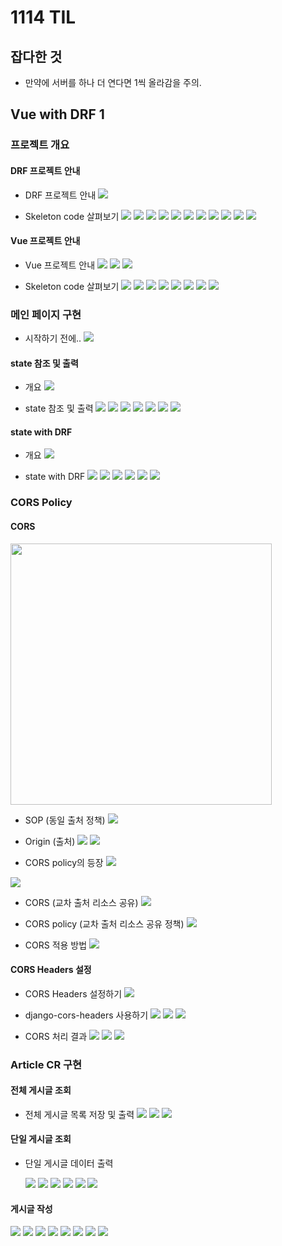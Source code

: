 # 1114 TIL

## 잡다한 것

- 만약에 서버를 하나 더 연다면 1씩 올라감을 주의.

## Vue with DRF 1

### 프로젝트 개요

#### DRF 프로젝트 안내

- DRF 프로젝트 안내
  ![](1114_assets/2023-11-13-19-13-41-image.png)

- Skeleton code 살펴보기
  ![](1114_assets/2023-11-13-19-51-55-image.png)
  ![](1114_assets/2023-11-13-19-52-03-image.png)
  ![](1114_assets/2023-11-13-19-52-11-image.png)
  ![](1114_assets/2023-11-13-19-52-19-image.png)
  ![](1114_assets/2023-11-13-19-52-28-image.png)
  ![](1114_assets/2023-11-13-19-52-44-image.png)
  ![](1114_assets/2023-11-13-19-52-59-image.png)
  ![](1114_assets/2023-11-13-19-53-11-image.png)
  ![](1114_assets/2023-11-13-19-53-18-image.png)
  ![](1114_assets/2023-11-13-19-53-26-image.png)
  ![](1114_assets/2023-11-13-19-53-35-image.png)

#### Vue 프로젝트 안내

- Vue 프로젝트 안내
  ![](1114_assets/2023-11-13-19-54-00-image.png)
  ![](1114_assets/2023-11-13-19-54-09-image.png)
  ![](1114_assets/2023-11-13-19-54-18-image.png)

- Skeleton code 살펴보기
  ![](1114_assets/2023-11-13-19-54-42-image.png)
  ![](1114_assets/2023-11-13-19-54-48-image.png)
  ![](1114_assets/2023-11-13-19-54-55-image.png)
  ![](1114_assets/2023-11-13-19-55-02-image.png)
  ![](1114_assets/2023-11-13-19-55-14-image.png)
  ![](1114_assets/2023-11-13-19-55-28-image.png)
  ![](1114_assets/2023-11-13-19-55-36-image.png)
  ![](1114_assets/2023-11-13-19-55-43-image.png)

### 메인 페이지 구현

- 시작하기 전에..
  ![](1114_assets/2023-11-13-19-56-01-image.png)

#### state 참조 및 출력

- 개요
  ![](1114_assets/2023-11-13-19-56-28-image.png)

- state 참조 및 출력
  ![](1114_assets/2023-11-13-19-56-43-image.png)
  ![](1114_assets/2023-11-13-19-56-50-image.png)
  ![](1114_assets/2023-11-13-19-56-57-image.png)
  ![](1114_assets/2023-11-13-19-57-05-image.png)
  ![](1114_assets/2023-11-13-19-57-18-image.png)
  ![](1114_assets/2023-11-13-19-57-26-image.png)
  ![](1114_assets/2023-11-13-19-57-34-image.png)

#### state with DRF

- 개요
  ![](1114_assets/2023-11-13-19-57-57-image.png)

- state with DRF
  ![](1114_assets/2023-11-13-19-58-18-image.png)
  ![](1114_assets/2023-11-13-19-58-25-image.png)
  ![](1114_assets/2023-11-13-19-58-32-image.png)
  ![](1114_assets/2023-11-13-19-58-39-image.png)
  ![](1114_assets/2023-11-13-19-58-48-image.png)
  ![](1114_assets/2023-11-13-19-58-56-image.png)

### CORS Policy

#### CORS

<img src="1114_assets/2023-11-13-19-59-13-image.png" title="" alt="" width="418">

- SOP (동일 출처 정책)
  ![](1114_assets/2023-11-13-19-59-41-image.png)

- Origin (출처)
  ![](1114_assets/2023-11-13-19-59-58-image.png)
  ![](1114_assets/2023-11-13-20-00-06-image.png)

- CORS policy의 등장
  ![](1114_assets/2023-11-13-20-00-41-image.png)

![](1114_assets/2023-11-13-20-00-55-image.png)

- CORS (교차 출처 리소스 공유)
  ![](1114_assets/2023-11-13-20-01-17-image.png)

- CORS policy (교차 출처 리소스 공유 정책)
  ![](1114_assets/2023-11-14-10-25-17-image.png)

- CORS 적용 방법
  ![](1114_assets/2023-11-13-20-02-00-image.png)

#### CORS Headers 설정

- CORS Headers 설정하기
  ![](1114_assets/2023-11-13-20-02-24-image.png)

- django-cors-headers 사용하기
  ![](1114_assets/2023-11-13-20-02-50-image.png)
  ![](1114_assets/2023-11-13-20-02-57-image.png)
  ![](1114_assets/2023-11-13-20-03-03-image.png)

- CORS 처리 결과
  ![](1114_assets/2023-11-13-20-03-17-image.png)
  ![](1114_assets/2023-11-13-20-03-26-image.png)
  ![](1114_assets/2023-11-13-20-03-33-image.png)

### Article CR 구현

#### 전체 게시글 조회

- 전체 게시글 목록 저장 및 출력
  ![](1114_assets/2023-11-13-20-04-04-image.png)
  ![](1114_assets/2023-11-13-20-04-11-image.png)
  ![](1114_assets/2023-11-13-20-04-19-image.png)

#### 단일 게시글 조회

- 단일 게시글 데이터 출력
  
  ![](1114_assets/2023-11-13-20-04-47-image.png)
  ![](1114_assets/2023-11-13-20-04-55-image.png)
  ![](1114_assets/2023-11-13-20-05-03-image.png)
  ![](1114_assets/2023-11-13-20-05-10-image.png)
  ![](1114_assets/2023-11-13-20-05-19-image.png)
  ![](1114_assets/2023-11-13-20-05-34-image.png)

#### 게시글 작성

![](1114_assets/2023-11-13-20-05-50-image.png)
![](1114_assets/2023-11-13-20-05-59-image.png)
![](1114_assets/2023-11-13-20-06-07-image.png)
![](1114_assets/2023-11-13-20-06-14-image.png)
![](1114_assets/2023-11-13-20-06-26-image.png)
![](1114_assets/2023-11-13-20-06-35-image.png)
![](1114_assets/2023-11-13-20-06-42-image.png)
![](1114_assets/2023-11-13-20-06-49-image.png)
